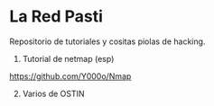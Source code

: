 # La Red Pasti

Repositorio de tutoriales y cositas piolas de hacking.

1. Tutorial de netmap (esp)

https://github.com/Y000o/Nmap

2. Varios de OSTIN





